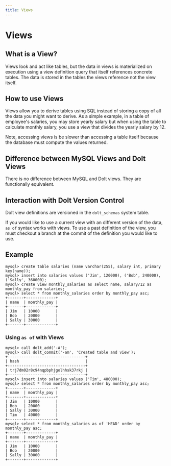 ```yaml
---
title: Views
---
```


# Views

## What is a View?

Views look and act like tables, but the data in views is materialized on execution using a view definition query that itself references concrete tables. The data is stored in the tables the views reference not the view itself.

## How to use Views

Views allow you to derive tables using SQL instead of storing a copy of all the data you might want to derive. As a simple example, in a table of employee's salaries, you may store yearly salary but when using the table to calculate monthly salary, you use a view that divides the yearly salary by 12.

Note, accessing views is be slower than accessing a table itself because the database must compute the values returned.

## Difference between MySQL Views and Dolt Views

There is no difference between MySQL and Dolt views. They are functionally equivalent.

## Interaction with Dolt Version Control

Dolt view definitions are versioned in the `dolt_schemas` system table. 

If you would like to use a current view with an different version of the data, `as of` syntax works with views. To use a past definition of the view, you must checkout a branch at the commit of the definition you would like to use.

## Example

```
mysql> create table salaries (name varchar(255), salary int, primary key(name));
mysql> insert into salaries values ('Jim', 120000), ('Bob', 240000), ('Sally', 360000);
mysql> create view monthly_salaries as select name, salary/12 as monthly_pay from salaries; 
mysql> select * from monthly_salaries order by monthly_pay asc;
+-------+-------------+
| name  | monthly_pay |
+-------+-------------+
| Jim   | 10000       |
| Bob   | 20000       |
| Sally | 30000       |
+-------+-------------+
```

### Using `as of` with Views
```
mysql> call dolt_add('-A');
mysql> call dolt_commit('-am', 'Created table and view');
+----------------------------------+
| hash                             |
+----------------------------------+
| trj7dm02r8c94nqpbphjgolhhsk37rkj |
+----------------------------------+
mysql> insert into salaries values ('Tim', 480000);
mysql> select * from monthly_salaries order by monthly_pay asc;
+-------+-------------+
| name  | monthly_pay |
+-------+-------------+
| Jim   | 10000       |
| Bob   | 20000       |
| Sally | 30000       |
| Tim   | 40000       |
+-------+-------------+
mysql> select * from monthly_salaries as of 'HEAD' order by monthly_pay asc;
+-------+-------------+
| name  | monthly_pay |
+-------+-------------+
| Jim   | 10000       |
| Bob   | 20000       |
| Sally | 30000       |
+-------+-------------+
```

